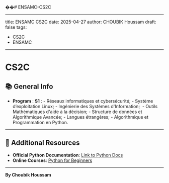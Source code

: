 ��#   E N S A M C - C S 2 C 
 

---
title: ENSAMC CS2C
date: 2025-04-27
author: CHOUBIK Houssam
draft: false
tags:
  - CS2C
  - ENSAMC
---


# CS2C

## 📚 General Info
- **Program** : 
	**S1** : 
		- Réseaux informatiques et cybersécurité;
		- Système d’exploitation Linux;
		- Ingénierie des Systèmes d'Information; 
		- Outils Mathématiques d'aide à la décision;
		- Structure de données et Algorithmique Avancée;
		- Langues étrangères;
		- Algorithmique et Programmation en Python.

---

## 🔗 Additional Resources
- **Official Python Documentation**: [Link to Python Docs](https://docs.python.org)
- **Online Courses**: [Python for Beginners](https://www.w3schools.com/python/)

---

**By Choubik Houssam**


 